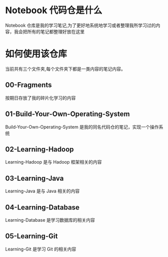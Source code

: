# Notebook 代码仓是什么
Notebook 仓库是我的学习笔记,为了更好地系统地学习或者整理我所学习过的内容，我会把所有的笔记都整理好放在这里

# 如何使用该仓库
当前共有三个文件夹,每个文件夹下都是一类内容的笔记内容。

## 00-Fragments
按期日存放了我的碎片化学习的内容

## 01-Build-Your-Own-Operating-System 

Build-Your-Own-Operating-System 是我的同名代码仓的笔记，实现一个操作系统

## 02-Learning-Hadoop 
Learning-Hadoop 是与 Hadoop 框架相关的内容

## 03-Learning-Java 
Learning-Java 是与 Java 相关的内容

## 04-Learning-Database
Learning-Database 是学习数据库的相关内容

## 05-Learning-Git
Learning-Git 是学习 Git 的相关内容

